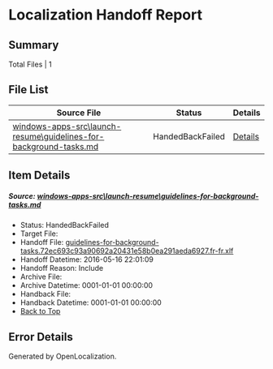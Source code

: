 # <a name='report-top'></a> Localization Handoff Report

## Summary
 Total Files | 1

## File List
 Source File | Status | Details 
 ----------- | ------ | ------- 
 [windows-apps-src\launch-resume\guidelines-for-background-tasks.md](https://github.com/Microsoft/windows-apps/blob/9e62ab7d16ddb17d328251349d676c4cb835ca6e/windows-apps-src/launch-resume/guidelines-for-background-tasks.md) | HandedBackFailed | [Details](#35b008aef077ed7bfd0c82ffdbb6cd4c7cfbae5a2913)

## Item Details
##### <a name='35b008aef077ed7bfd0c82ffdbb6cd4c7cfbae5a2913'></a> Source: [windows-apps-src\launch-resume\guidelines-for-background-tasks.md](https://github.com/Microsoft/windows-apps/blob/9e62ab7d16ddb17d328251349d676c4cb835ca6e/windows-apps-src/launch-resume/guidelines-for-background-tasks.md)
* Status: HandedBackFailed
* Target File: 
* Handoff File: [guidelines-for-background-tasks.72ec693c93a90692a20431e58b0ea291aeda6927.fr-fr.xlf](https://github.com/Microsoft/WDG.handoff/blob/6bcb2744e0e6ba7361e5e786e49dcee571dd62ca/ol-handoff/Microsoft/windows-apps.fr-fr/master/guidelines-for-background-tasks.72ec693c93a90692a20431e58b0ea291aeda6927.fr-fr.xlf)
* Handoff Datetime: 2016-05-16 22:01:09
* Handoff Reason: Include
* Archive File: 
* Archive Datetime: 0001-01-01 00:00:00
* Handback File: 
* Handback Datetime: 0001-01-01 00:00:00
* [Back to Top](#report-top)


## Error Details

Generated by OpenLocalization.
